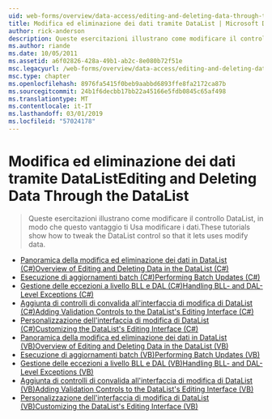 ```yaml
---
uid: web-forms/overview/data-access/editing-and-deleting-data-through-the-datalist/index
title: Modifica ed eliminazione dei dati tramite DataList | Microsoft Docs
author: rick-anderson
description: Queste esercitazioni illustrano come modificare il controllo DataList, in modo che questo vantaggio ti Usa modificare i dati.
ms.author: riande
ms.date: 10/05/2011
ms.assetid: a6f02826-428a-49b1-ab2c-8e080b72f51e
msc.legacyurl: /web-forms/overview/data-access/editing-and-deleting-data-through-the-datalist
msc.type: chapter
ms.openlocfilehash: 8976fa5415f0beb9aabbd6893ffe8fa2172ca87b
ms.sourcegitcommit: 24b1f6decbb17bb22a45166e5fdb0845c65af498
ms.translationtype: MT
ms.contentlocale: it-IT
ms.lasthandoff: 03/01/2019
ms.locfileid: "57024178"
---
```

<a name="editing-and-deleting-data-through-the-datalist"></a><span data-ttu-id="e27eb-103">Modifica ed eliminazione dei dati tramite DataList</span><span class="sxs-lookup"><span data-stu-id="e27eb-103">Editing and Deleting Data Through the DataList</span></span>
====================
> <span data-ttu-id="e27eb-104">Queste esercitazioni illustrano come modificare il controllo DataList, in modo che questo vantaggio ti Usa modificare i dati.</span><span class="sxs-lookup"><span data-stu-id="e27eb-104">These tutorials show how to tweak the DataList control so that it lets uses modify data.</span></span>


- [<span data-ttu-id="e27eb-105">Panoramica della modifica ed eliminazione dei dati in DataList (C#)</span><span class="sxs-lookup"><span data-stu-id="e27eb-105">Overview of Editing and Deleting Data in the DataList (C#)</span></span>](an-overview-of-editing-and-deleting-data-in-the-datalist-cs.md)
- [<span data-ttu-id="e27eb-106">Esecuzione di aggiornamenti batch (C#)</span><span class="sxs-lookup"><span data-stu-id="e27eb-106">Performing Batch Updates (C#)</span></span>](performing-batch-updates-cs.md)
- [<span data-ttu-id="e27eb-107">Gestione delle eccezioni a livello BLL e DAL (C#)</span><span class="sxs-lookup"><span data-stu-id="e27eb-107">Handling BLL- and DAL-Level Exceptions (C#)</span></span>](handling-bll-and-dal-level-exceptions-cs.md)
- [<span data-ttu-id="e27eb-108">Aggiunta di controlli di convalida all'interfaccia di modifica di DataList (C#)</span><span class="sxs-lookup"><span data-stu-id="e27eb-108">Adding Validation Controls to the DataList's Editing Interface (C#)</span></span>](adding-validation-controls-to-the-datalist-s-editing-interface-cs.md)
- [<span data-ttu-id="e27eb-109">Personalizzazione dell'interfaccia di modifica di DataList (C#)</span><span class="sxs-lookup"><span data-stu-id="e27eb-109">Customizing the DataList's Editing Interface (C#)</span></span>](customizing-the-datalist-s-editing-interface-cs.md)
- [<span data-ttu-id="e27eb-110">Panoramica della modifica ed eliminazione dei dati in DataList (VB)</span><span class="sxs-lookup"><span data-stu-id="e27eb-110">Overview of Editing and Deleting Data in the DataList (VB)</span></span>](an-overview-of-editing-and-deleting-data-in-the-datalist-vb.md)
- [<span data-ttu-id="e27eb-111">Esecuzione di aggiornamenti batch (VB)</span><span class="sxs-lookup"><span data-stu-id="e27eb-111">Performing Batch Updates (VB)</span></span>](performing-batch-updates-vb.md)
- [<span data-ttu-id="e27eb-112">Gestione delle eccezioni a livello BLL e DAL (VB)</span><span class="sxs-lookup"><span data-stu-id="e27eb-112">Handling BLL- and DAL-Level Exceptions (VB)</span></span>](handling-bll-and-dal-level-exceptions-vb.md)
- [<span data-ttu-id="e27eb-113">Aggiunta di controlli di convalida all'interfaccia di modifica di DataList (VB)</span><span class="sxs-lookup"><span data-stu-id="e27eb-113">Adding Validation Controls to the DataList's Editing Interface (VB)</span></span>](adding-validation-controls-to-the-datalist-s-editing-interface-vb.md)
- [<span data-ttu-id="e27eb-114">Personalizzazione dell'interfaccia di modifica di DataList (VB)</span><span class="sxs-lookup"><span data-stu-id="e27eb-114">Customizing the DataList's Editing Interface (VB)</span></span>](customizing-the-datalist-s-editing-interface-vb.md)
